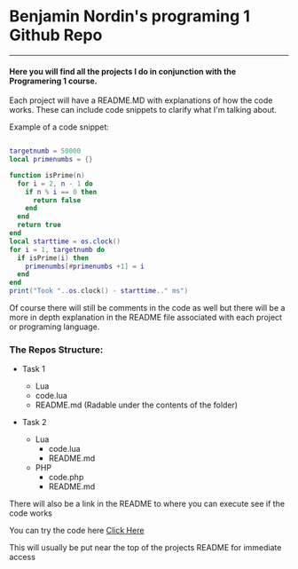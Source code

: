 #  Benjamin Nordin's programing 1 Github Repo #

***

#### Here you will find all the projects I do in conjunction with the Programering 1 course. ####


Each project will have a README.MD with explanations of how the code works. These can include code snippets to clarify what I'm talking about.


Example of a code snippet:
```Lua

targetnumb = 50000
local primenumbs = {}

function isPrime(n)
  for i = 2, n - 1 do
    if n % i == 0 then
      return false
    end
  end
  return true
end
local starttime = os.clock()
for i = 1, targetnumb do
  if isPrime(i) then
    primenumbs[#primenumbs +1] = i
  end
end
print("Took "..os.clock() - starttime.." ms")


```

Of course there will still be comments in the code as well but there will be a more in depth explanation in the README file associated with each project or programing language.

### The Repos Structure: ###

- Task 1
  - Lua
   - code.lua
   - README.md (Radable under the contents of the folder)

- Task 2
  - Lua
    - code.lua
    - README.md
  - PHP
    - code.php
    - README.md

There will also be a link in the README to where you can execute see if the code works

You can try the code here [Click Here]

This will usually be put near the top of the projects README for immediate access

[Click Here]: https://github.com/UnboundKey/PRRPRR01
